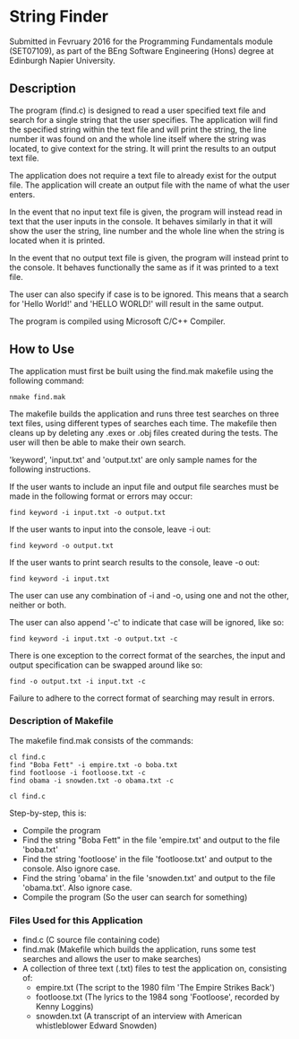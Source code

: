 # String Finder

Submitted in Fevruary 2016 for the Programming Fundamentals module (SET07109), as part of the BEng Software Engineering (Hons) degree at Edinburgh Napier University.

## Description

The program (find.c) is designed to read a user specified text file and search for a single string that the user specifies.
The application will find the specified string within the text file and will print the string, the line number it was found on and
the whole line itself where the string was located, to give context for the string. It will print the results to an output text file.

The application does not require a text file to already exist for the output file. The application will create an output file with the
name of what the user enters.

In the event that no input text file is given, the program will instead read in text that the user inputs in the console. It behaves
similarly in that it will show the user the string, line number and the whole line when the string is located when it is printed.

In the event that no output text file is given, the program will instead print to the console. It behaves functionally the same as if
it was printed to a text file.

The user can also specify if case is to be ignored. This means that a search for 'Hello World!' and 'HELLO WORLD!' will result in the
same output.

The program is compiled using Microsoft C/C++ Compiler.

## How to Use

The application must first be built using the find.mak makefile using the following command: 
```
nmake find.mak
```
The makefile builds the application and runs three test searches on three text files, using different types of searches each time. The makefile then cleans up
by deleting any .exes or .obj files created during the tests. The user will then be able to make their own search.


'keyword', 'input.txt' and 'output.txt' are only sample names for the following instructions.

If the user wants to include an input file and output file searches must be made in the following format or errors may occur:
```
find keyword -i input.txt -o output.txt
```

If the user wants to input into the console, leave -i out:
```
find keyword -o output.txt
```

If the user wants to print search results to the console, leave -o out:
```
find keyword -i input.txt
```

The user can use any combination of -i and -o, using one and not the other, neither or both.

The user can also append '-c' to indicate that case will be ignored, like so:
```
find keyword -i input.txt -o output.txt -c
```

There is one exception to the correct format of the searches, the input and output specification can be swapped around like so:
```
find -o output.txt -i input.txt -c
```

Failure to adhere to the correct format of searching may result in errors.

### Description of Makefile

The makefile find.mak consists of the commands:
```
cl find.c
find "Boba Fett" -i empire.txt -o boba.txt
find footloose -i footloose.txt -c
find obama -i snowden.txt -o obama.txt -c
	
cl find.c
```

Step-by-step, this is:

* Compile the program
* Find the string "Boba Fett" in the file 'empire.txt' and output to the file 'boba.txt'
* Find the string 'footloose' in the file 'footloose.txt' and output to the console. Also ignore case.
* Find the string 'obama' in the file 'snowden.txt' and output to the file 'obama.txt'. Also ignore case.
* Compile the program (So the user can search for something)

### Files Used for this Application

* find.c (C source file containing code)
* find.mak (Makefile which builds the application, runs some test searches and allows the user to make searches)
* A collection of three text (.txt) files to test the application on, consisting of:
	* empire.txt (The script to the 1980 film 'The Empire Strikes Back')
	* footloose.txt (The lyrics to the 1984 song 'Footloose', recorded by Kenny Loggins)
	* snowden.txt (A transcript of an interview with American whistleblower Edward Snowden)